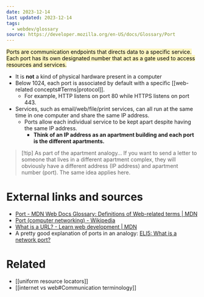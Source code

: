 ```yaml
---
date: 2023-12-14
last updated: 2023-12-14
tags:
  - webdev/glossary
source: https://developer.mozilla.org/en-US/docs/Glossary/Port
---
```


<mark style="background: #FFF3A3A6;">Ports are communication endpoints that directs data to a specific service. Each port has its own designated number that act as a gate used to access resources and services.</mark>

- It is **not** a kind of physical hardware present in a computer
- Below 1024, each port is associated by default with a specific [[web-related concepts#Terms|protocol]].
	- For example, HTTP listens on port 80 while HTTPS listens on port 443.
- Services, such as email/web/file/print services, can all run at the same time in one computer and share the same IP address.
	- Ports allow each individual service to be kept apart despite having the same IP address.
		- **Think of an IP address as an apartment building and each port is the different apartments.**

> [!tip] As part of the apartment analogy…
> If you want to send a letter to someone that lives in a different apartment complex, they will obviously have a different address (IP address) and apartment number (port). The same idea applies here.

# External links and sources
- [Port - MDN Web Docs Glossary: Definitions of Web-related terms | MDN](https://developer.mozilla.org/en-US/docs/Glossary/Port)
- [Port (computer networking) - Wikipedia](https://en.wikipedia.org/wiki/Port_(computer_networking))
- [What is a URL? - Learn web development | MDN](https://developer.mozilla.org/en-US/docs/Learn/Common_questions/Web_mechanics/What_is_a_URL#authority)
- A pretty good explanation of ports in an analogy: [ELI5: What is a network port?](https://www.reddit.com/r/explainlikeimfive/comments/zx7osk/comment/j1yuiea/?utm_source=share&utm_medium=web2x&context=3)
# Related
- [[uniform resource locators]]
- [[internet vs web#Communication terminology]]
